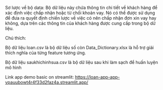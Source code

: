 Sơ lược về bộ data:
Bộ dữ liệu này chứa thông tin chi tiết về khách hàng để xác định việc chấp nhận hoặc từ chối khoản vay. Nó có thể được sử dụng để đưa ra quyết 
định chiến lược về việc có nên chấp nhận đơn xin vay hay không, dựa trên các thông tin của khách hàng được cung cấp trong bộ dữ liệu.

Chú thích: 

Bộ dữ liệu loan.csv là bộ dữ liệu số còn Data_Dictionary.xlsx là hỗ trợ giải thích nghĩa của từng feature tương ứng.

Bộ dữ liệu saukhichinhsua.csv là bộ dữ liệu sau khi làm sạch để huấn luyện mô hình 

Link app demo basic on streamlit: https://loan-app-app-vpauubowt4r4f33d2faz4a.streamlit.app/
